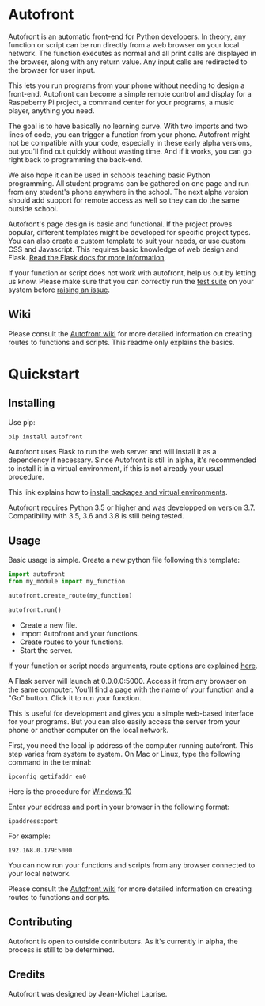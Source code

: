 # Autofront

Autofront is an automatic front-end for Python developers. In theory, any function or script can be run directly from a web browser on your local network. The function executes as normal and all print calls are displayed in the browser, along with any return value. Any input calls are redirected to the browser for user input.

This lets you run programs from your phone without needing to design a front-end. Autofront can become a simple remote control and display for a Raspeberry Pi project, a command center for your programs, a music player, anything you need.

The goal is to have basically no learning curve. With two imports and two lines of code, you can trigger a function from your phone. Autofront might not be compatible with your code, especially in these early alpha versions, but you'll find out quickly without wasting time. And if it works, you can go right back to programming the back-end.

We also hope it can be used in schools teaching basic Python programming. All student programs can be gathered on one page and run from any student's phone anywhere in the school. The next alpha version should add support for remote access as well so they can do the same outside school.

Autofront's page design is basic and functional. If the project proves popular, different templates might be developed for specific project types. You can also create a custom template to suit your needs, or use custom CSS and Javascript. This requires basic knowledge of web design and Flask. [Read the Flask docs for more information](https://flask.palletsprojects.com/en/1.1.x/#user-s-guide).

If your function or script does not work with autofront, help us out by letting us know. Please make sure that you can correctly run the [test suite](https://github.com/JimmyLamothe/autofront/wiki/Examples-and-tests#test-suit) on your system before [raising an issue](https://github.com/JimmyLamothe/autofront/issues).

## Wiki

Please consult the [Autofront wiki](https://github.com/JimmyLamothe/autofront/wiki/Creating-routes) for more detailed information on creating routes to functions and scripts. This readme only explains the basics.

# Quickstart

## Installing

Use pip:

```
pip install autofront
```

Autofront uses Flask to run the web server and will install it as a dependency if necessary. Since Autofront is still in alpha, it's recommended to install it in a virtual environment, if this is not already your usual procedure. 

This link explains how to [install packages and virtual environments](https://packaging.python.org/tutorials/installing-packages/).

Autofront requires Python 3.5 or higher and was developped on version 3.7. Compatibility with 3.5, 3.6 and 3.8 is still being tested.

## Usage

Basic usage is simple. Create a new python file following this template:

```python
import autofront
from my_module import my_function

autofront.create_route(my_function)

autofront.run()
```

* Create a new file.
* Import Autofront and your functions.
* Create routes to your functions.
* Start the server.

If your function or script needs arguments, route options are explained [here](https://github.com/JimmyLamothe/autofront/wiki/Creating-routes).

A Flask server will launch at 0.0.0.0:5000. Access it from any browser on the same computer. You'll find a page with the name of your function and a "Go" button. Click it to run your function. 


This is useful for development and gives you a simple web-based interface for your programs. But you can also easily access the server from your phone or another computer on the local network.

First, you need the local ip address of the computer running autofront. This step varies from system to system. On Mac or Linux, type the following command in the terminal:

```
ipconfig getifaddr en0
```

Here is the procedure for [Windows 10](https://support.microsoft.com/fr-ca/help/4026518/windows-10-find-your-ip-address)

Enter your address and port in your browser in the following format:

```
ipaddress:port
```

For example:

```
192.168.0.179:5000
```

You can now run your functions and scripts from any browser connected to your local network.

Please consult the [Autofront wiki](https://github.com/JimmyLamothe/autofront/wiki/Creating-routes) for more detailed information on creating routes to functions and scripts.

## Contributing

Autofront is open to outside contributors. As it's currently in alpha, the process is still to be determined. 

## Credits

Autofront was designed by Jean-Michel Laprise.

